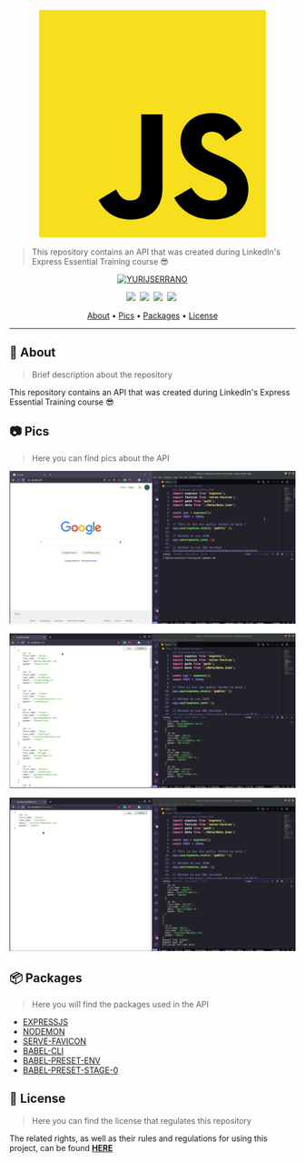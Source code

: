 <p align="center">
	<a target="_blank" href="https://github.com/yurijserrano/Pokedex"><img src="https://raw.githubusercontent.com/yurijserrano/Pokedex/4abb8d82e0c59ada3813fb399c1689603e9652d0/Logo/javascript.svg" width="400" height="400" alt="Javascript" /></a>
</p>

> This repository contains an API that was created during LinkedIn's Express Essential Training course :sunglasses:

<p align="center">
	<a target="_blank" href="https://github.com/yurijserrano"><img src="https://img.shields.io/badge/CREATED%20BY-YURIJSERRANO-black?style=for-the-badge" alt="YURIJSERRANO" /></a>
</p>


<p align="center">
  <a target="_blank" href="#-about"><img src="https://img.shields.io/badge/ABOUT-green?style=for-the-badge&color=#0095B7" /></a>&nbsp;
  <a target="_blank" href="#-pics"><img src="https://img.shields.io/badge/PICS-green?style=for-the-badge&color=2196F3" /></a>&nbsp;
  <a target="\_blank"href="#-packages"><img src="https://img.shields.io/badge/PACKAGES-orange?style=for-the-badge&color=00796B" /></a>&nbsp;
  <a target="_blank" href="https://github.com/yurijserrano/Pokedex/blob/master/LICENSE.md"><img src="https://img.shields.io/badge/LICENSE-orange?style=for-the-badge&color=e53935" /></a>&nbsp;
</p>

<p align="center">
  <a href="#-about">About</a> •
  <a href="#-pics">Pics</a> •
  <a href="#-packages">Packages</a> •
  <a href="#-license">License</a>
</p>

---

## 👨 About

> Brief description about the repository

This repository contains an API that was created during LinkedIn's Express Essential Training course :sunglasses:


## 📷 Pics

> Here you can find pics about the API

<p align="center">
	<a target="_blank" href="https://github.com/yurijserrano/Express-Essential-Training-API"><img src="https://raw.githubusercontent.com/yurijserrano/Express-Essential-Training-API/master/api.gif" alt="GIF" /></a>
</p>

<p align="center">
	<a target="_blank" href="https://github.com/yurijserrano/Express-Essential-Training-API"><img src="https://raw.githubusercontent.com/yurijserrano/Express-Essential-Training-API/master/api01.png" alt="IMAGE API I" /></a>
</p>

<p align="center">
	<a target="_blank" href="https://github.com/yurijserrano/Express-Essential-Training-API"><img src="https://raw.githubusercontent.com/yurijserrano/Express-Essential-Training-API/master/api02.png" alt="IMAGE API II" /></a>
</p>


## 📦 Packages

> Here you will find the packages used in the API

- [EXPRESSJS](https://www.npmjs.com/package/express)
- [NODEMON](https://www.npmjs.com/package/nodemon)
- [SERVE-FAVICON](https://www.npmjs.com/package/serve-favicon)
- [BABEL-CLI](https://www.npmjs.com/package/babel-cli)
- [BABEL-PRESET-ENV](https://www.npmjs.com/package/babel-preset-env)
- [BABEL-PRESET-STAGE-0](https://www.npmjs.com/package/babel-preset-stage-0)


## 📄 License

> Here you can find the license that regulates this repository

The related rights, as well as their rules and regulations for using this project, can be found **[HERE](https://github.com/yurijserrano/Express-Essential-Training-API/blob/master/LICENSE.md)**
